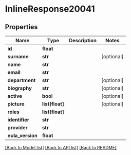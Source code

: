 # InlineResponse20041

## Properties
Name | Type | Description | Notes
------------ | ------------- | ------------- | -------------
**id** | **float** |  | 
**surname** | **str** |  | [optional] 
**name** | **str** |  | 
**email** | **str** |  | 
**department** | **str** |  | [optional] 
**biography** | **str** |  | [optional] 
**active** | **bool** |  | [optional] 
**picture** | **list[float]** |  | [optional] 
**roles** | **list[float]** |  | 
**identifier** | **str** |  | 
**provider** | **str** |  | 
**eula_version** | **float** |  | 

[[Back to Model list]](../README.md#documentation-for-models) [[Back to API list]](../README.md#documentation-for-api-endpoints) [[Back to README]](../README.md)

